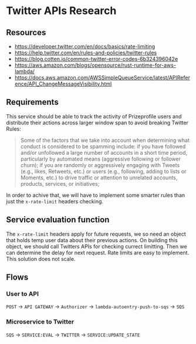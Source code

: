 # Twitter APIs Research

## Resources
- https://developer.twitter.com/en/docs/basics/rate-limiting
- https://help.twitter.com/en/rules-and-policies/twitter-rules
- https://blog.cotten.io/common-twitter-error-codes-6b324396042e
- https://aws.amazon.com/blogs/opensource/rust-runtime-for-aws-lambda/
- https://docs.aws.amazon.com/AWSSimpleQueueService/latest/APIReference/API_ChangeMessageVisibility.html

## Requirements
This service should be able to track the activity of Prizeprofile users and distribute their actions across larger window span to avoid breaking Twitter Rules:

> Some of the factors that we take into account when determining what conduct is considered to be spamming include:
> if you have followed and/or unfollowed a large number of accounts in a short time period, particularly by automated means (aggressive following or follower churn);
> if you are randomly or aggressively engaging with Tweets (e.g., likes, Retweets, etc.) or users (e.g., following, adding to lists or Moments, etc.) to drive traffic or attention to unrelated accounts, products, services, or initiatives;

In order to achive that, we will have to implement some smarter rules than just the `x-rate-limit` headers checking.

## Service evaluation function
The `x-rate-limit` headers apply for future requests, we so need an object that holds temp user data about
their previous actions. On building this object, we should call Twitters APIs for checking currect limitting. Then we can determine the delay for next request. Rate limits are easy to implement. This solution does not scale.

## Flows

### User to API
`POST` -> `API GATEWAY` -> `Authorizer` -> `lambda-autoentry-push-to-sqs` -> `SQS`

### Microservice to Twitter
`SQS` -> `SERVICE:EVAL` -> `TWITTER` -> `SERVICE:UPDATE_STATE`
